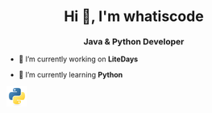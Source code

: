 <h1 align="center">Hi 👋, I'm whatiscode</h1>
<h3 align="center">Java & Python Developer</h3>



- 🔭 I’m currently working on **LiteDays**

- 🌱 I’m currently learning **Python**



<p align="left">
</p>

<a href="https://www.python.org" target="_blank" rel="noreferrer"> <img src="https://raw.githubusercontent.com/devicons/devicon/master/icons/python/python-original.svg" alt="python" width="40" height="40"/> </a>

